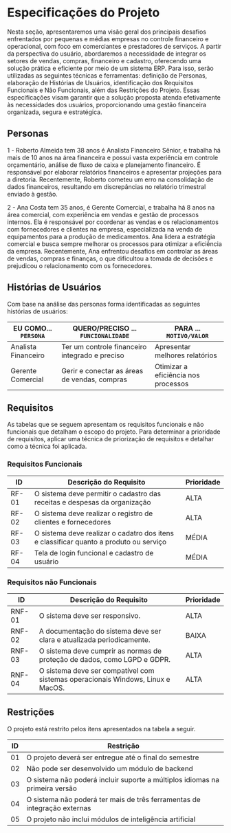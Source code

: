 # Especificações do Projeto

Nesta seção, apresentaremos uma visão geral dos principais desafios enfrentados por pequenas e médias empresas no controle financeiro e operacional, com foco em comerciantes e prestadores de serviços. A partir da perspectiva do usuário, abordaremos a necessidade de integrar os setores de vendas, compras, financeiro e cadastro, oferecendo uma solução prática e eficiente por meio de um sistema ERP. Para isso, serão utilizadas as seguintes técnicas e ferramentas: definição de Personas, elaboração de Histórias de Usuários, identificação dos Requisitos Funcionais e Não Funcionais, além das Restrições do Projeto. Essas especificações visam garantir que a solução proposta atenda efetivamente às necessidades dos usuários, proporcionando uma gestão financeira organizada, segura e estratégica.

## Personas

1 - Roberto Almeida tem 38 anos é Analista Financeiro Sênior, e trabalha há mais de 10 anos na área financeira e possui vasta experiência em controle orçamentário, análise de fluxo de caixa e planejamento financeiro. É responsável por elaborar relatórios financeiros e apresentar projeções para a diretoria. Recentemente, Roberto cometeu um erro na consolidação de dados financeiros, resultando em discrepâncias no relatório trimestral enviado à gestão. 

2 - Ana Costa tem 35 anos, é Gerente Comercial, e trabalha há 8 anos na área comercial, com experiência em vendas e gestão de processos internos. Ela é responsável por coordenar as vendas e os relacionamentos com fornecedores e clientes na empresa, especializada na venda de equipamentos para a produção de medicamentos. Ana lidera a estratégia comercial e busca sempre melhorar os processos para otimizar a eficiência da empresa. Recentemente, Ana enfrentou desafios em controlar as áreas de vendas, compras e finanças, o que dificultou a tomada de decisões e prejudicou o relacionamento com os fornecedores.

## Histórias de Usuários

Com base na análise das personas forma identificadas as seguintes histórias de usuários:

|EU COMO... `PERSONA`| QUERO/PRECISO ... `FUNCIONALIDADE` |PARA ... `MOTIVO/VALOR`                 |
|--------------------|------------------------------------|----------------------------------------|
|Analista Financeiro  | Ter um controle financeiro integrado e preciso           | Apresentar melhores relatórios               |
|Gerente Comercial       | Gerir e conectar as áreas de vendas, compras                 | Otimizar a eficiência nos processos |

## Requisitos

As tabelas que se seguem apresentam os requisitos funcionais e não funcionais que detalham o escopo do projeto. Para determinar a prioridade de requisitos, aplicar uma técnica de priorização de requisitos e detalhar como a técnica foi aplicada.

### Requisitos Funcionais

|ID    | Descrição do Requisito  | Prioridade |
|------|-----------------------------------------|----|
|RF-01| O sistema deve permitir o cadastro das receitas e despesas da organização| ALTA | 
|RF-02| O sistema deve realizar o registro de clientes e fornecedores   | ALTA |
|RF-03|O sistema deve realizar o cadatro dos itens e classificar quanto a produto ou serviço   | MÉDIA |
|RF-04|Tela de login funcional e cadastro de usuário   | MÉDIA |

### Requisitos não Funcionais

|ID     | Descrição do Requisito  |Prioridade |
|-------|-------------------------|----|
|RNF-01| O sistema deve ser responsivo. | ALTA| 
|RNF-02| A documentação do sistema deve ser clara e atualizada periodicamente. |  BAIXA | 
|RNF-03| O sistema deve cumprir as normas de proteção de dados, como LGPD e GDPR. |  ALTA | 
|RNF-04| O sistema deve ser compatível com sistemas operacionais Windows, Linux e MacOS. |  ALTA | 



## Restrições

O projeto está restrito pelos itens apresentados na tabela a seguir.

|ID| Restrição                                             |
|--|-------------------------------------------------------|
|01| O projeto deverá ser entregue até o final do semestre |
|02| Não pode ser desenvolvido um módulo de backend        |
|03| O sistema não poderá incluir suporte a múltiplos idiomas na primeira versão| 
|04| O sistema não poderá ter mais de três ferramentas de integração externas| 
|05| O projeto não inclui módulos de inteligência artificial|

 


